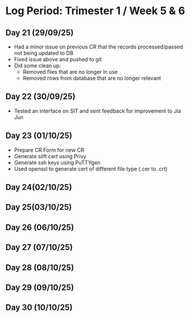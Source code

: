 # Log Period: Trimester 1 / Week 5 & 6

## Day 21 (29/09/25)
* Had a minor issue on previous CR that the records processed/passed not being updated to DB
* Fixed issue above and pushed to git
* Did some clean up:
    * Removed files that are no longer in use
    * Removed rows from database that are no longer relevant

## Day 22 (30/09/25)
* Tested an interface on SIT and sent feedback for improvement to Jia Jun

## Day 23 (01/10/25)
* Prepare CR Form for new CR
* Generate slift cert using Privy
* Generate ssh keys using PuTTYgen
* Used openssl to generate cert of different file type (.cer to .crt)

## Day 24(02/10/25) 


## Day 25(03/10/25)


## Day 26 (06/10/25)


## Day 27 (07/10/25)


## Day 28 (08/10/25)


## Day 29 (09/10/25)


## Day 30 (10/10/25)